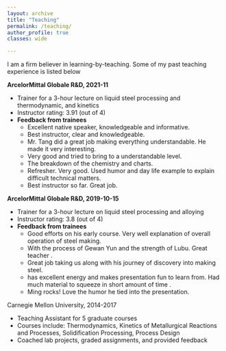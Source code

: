 ```yaml
---
layout: archive
title: "Teaching"
permalink: /teaching/
author_profile: true
classes: wide

---
```


I am a firm believer in learning-by-teaching. Some of my past teaching experience is listed below


**ArcelorMittal Globale R&D, 2021-11**
  - Trainer for a 3-hour lecture on liquid steel processing and thermodynamic, and kinetics
  - Instructor rating: 3.91 (out of 4)
  - **Feedback from trainees**
    - Excellent native speaker, knowledgeable and informative.
    - Best instructor, clear and knowledgeable.
    - Mr. Tang did a great job making everything understandable. He made it very interesting.
    - Very good and tried to bring to a understandable level.
    - The breakdown of the chemistry and charts.
    - Refresher. Very good. Used humor and day life example to explain difficult technical matters.
    - Best instructor so far. Great job.

**ArcelorMittal Globale R&D, 2019-10-15**
  - Trainer for a 3-hour lecture on liquid steel processing and alloying
  - Instructor rating: 3.8 (out of 4)
  - **Feedback from trainees**
    - Good efforts on his early course. Very well explanation of overall operation of steel making.
    - With the process of Gewan Yun and the strength of Lubu. Great teacher .
    - Great job taking us along with his journey of discovery into making steel.
    - has excellent energy and makes presentation fun to learn from. Had much material to squeeze in short amount of time .
    - Ming rocks! Love the humor he tied into the presentation.


Carnegie Mellon University, 2014-2017
- Teaching Assistant for 5 graduate courses
- Courses include: Thermodynamics, Kinetics of Metallurgical Reactions and Processes, Solidification Processing, Process Design
- Coached lab projects, graded assignments, and provided feedback
